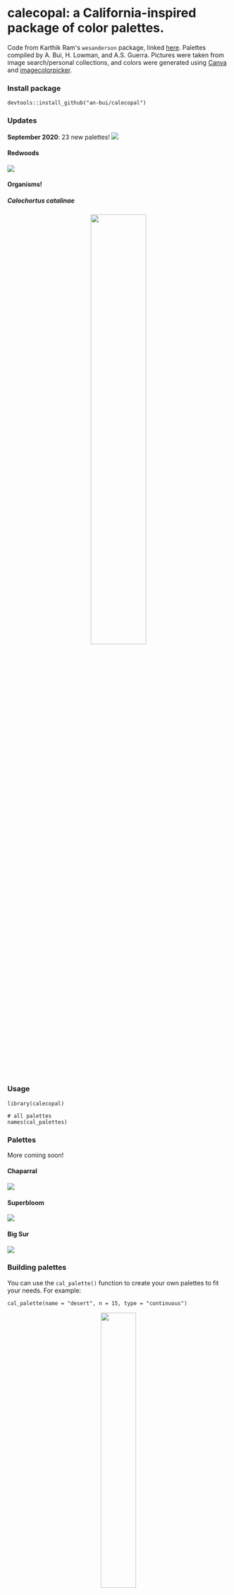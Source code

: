 # calecopal: a California-inspired package of color palettes.

Code from Karthik Ram's `wesanderson` package, linked [here](https://github.com/karthik/wesanderson). Palettes compiled by A. Bui, H. Lowman, and A.S. Guerra. Pictures were taken from image search/personal collections, and colors were generated using [Canva](https://www.canva.com/colors/color-palette-generator/) and [imagecolorpicker](https://imagecolorpicker.com/).

### Install package

```
devtools::install_github("an-bui/calecopal")
```

### Updates
**September 2020**: 23 new palettes!
![ ](/figures/all-palettes-2020-09.png)

#### Redwoods

![ ](/figures/redwood_pic.png)

#### Organisms!

##### Calochortus catalinae

<p align="center">
  <img src="/figures/calochortus_pic.png" height="50%">
</p>

### Usage

```
library(calecopal)

# all palettes
names(cal_palettes)
```

### Palettes
More coming soon!

#### Chaparral

![ ](/figures/chaparral_pal.png)

#### Superbloom

![ ](/figures/superbloom_pal.png)

#### Big Sur

![ ](/figures/bigsur_pal.png)

### Building palettes

You can use the `cal_palette()` function to create your own palettes to fit your needs. For example:

```
cal_palette(name = "desert", n = 15, type = "continuous")
```

<p align="center">
  <img src="/figures/desert_pal.jpeg" height="40%">
</p>

```
cal_palette("sierra1", n = 50, type = "continuous")
```

<p align="center">
  <img src="/figures/sierra1_pal.jpeg" height="40%">
</p>

### Example plots

```
library(tidyverse)

ggplot(chickwts %>%
           group_by(feed) %>%
           summarize(av = mean(weight),
                     total = length(weight)) %>%
           filter(feed != "casein"),
         aes(x = feed, y = av, fill = feed)) +
    geom_col() +
    scale_fill_manual(values = cal_palette("sierra1")) +
    theme_bw()
```

<p align="center">
  <img src="/figures/sierra1_example.jpeg">
</p>

```
ggplot(chickwts, aes(x = feed, y = weight, color = feed)) +
    geom_jitter(aes(color = feed), alpha = 0.8, width = 0.3, size = 2) +
    geom_boxplot(alpha = 0.2) +
    scale_color_manual(values = cal_palette("kelp1")) +
    theme_bw()
```

<p align="center">
  <img src="/figures/kelp1_plot.jpeg">
</p>

### As seen in

#### `superbloom3`: Miles et al. Ecosphere 2022.

Miles et al. _Ecosphere_ 2022. "Effects of urbanization on specialist insect communities of milkweed are mediated by spatial and temporal variation." [https://doi.org/10.1002/ecs2.4222](https://doi.org/10.1002/ecs2.4222).

<p align="center">
  <img src="/figures/miles-ecosphere.jpeg", height = "50%">
</p>

#### `kelp1`: Miller-ter Kuile et al. _Ecology_ 2022. 

"Predator–prey interactions of terrestrial invertebrates are determined by predator body size and species identity." [https://doi.org/10.1002/ecy.3634](https://doi.org/10.1002/ecy.3634).

<p align="center">
  <img src="/figures/miller-ter-kuile-ecology.jpeg", height = "80%">
</p>

#### `chaparral1`: Orr et al. _Rangeland Ecology and Management_ 2022.

Orr et al. _Rangeland Ecology and Management_ 2022. "Grazing Intensity Effects on Fire Ignition Risk and Spread in Sagebrush Steppe." [https://doi.org/10.1016/j.rama.2022.08.004](https://doi.org/10.1016/j.rama.2022.08.004).

<p align="center">
  <img src="/figures/orr-2022.jpg", height = "80%">
</p>


